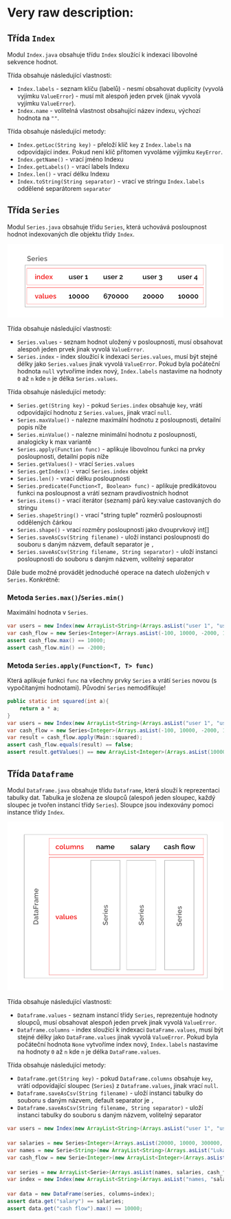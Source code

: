 # Very raw description:

## Třída `Index`
Modul `Index.java` obsahuje třídu `Index` sloužící k indexaci libovolné sekvence hodnot.

Třída obsahuje následující vlastnosti:
* `Index.labels` - seznam klíču (labelů) - nesmí obsahovat duplicity (vyvolá vyjimku `ValueError`) - musí mít alespoň jeden prvek (jinak vyvolá vyjimku `ValueError`).
* `Index.name` - volitelná vlastnost obsahující název indexu, výchozí hodnota na `""`.

Třída obsahuje následující metody:
* `Index.getLoc(String key)` - přeloží klíč `key` z `Index.labels` na odpovídající index. Pokud není klíč přítomen vyvoláme výjimku `KeyError`.
* `Index.getName()` - vrací jméno Indexu
* `Index.getLabels()` - vrací labels Indexu
* `Index.len()` - vrací délku Indexu
* `Index.toString(String separator)` - vrací ve stringu `Index.labels` oddělené separátorem `separator`

## Třída `Series`
Modul `Series.java` obsahuje třídu `Series`, která uchovává posloupnost hodnot indexovaných dle objektu třídy `Index`.

![Series](series.png)

Třída obsahuje následující vlastnosti:
* `Series.values` - seznam hodnot uložený v posloupnosti, musí obsahovat alespoň jeden prvek jinak vyvolá `ValueError`.
* `Series.index` - index sloužící k indexaci `Series.values`, musí být stejné délky jako `Series.values` jinak vyvolá `ValueError`. Pokud byla počáteční hodnota `null` vytvoříme index nový, `Index.labels` nastavíme na hodnoty `0` až `n` kde `n` je délka `Series.values`.

Třída obsahuje následující metody:
* `Series.get(String key)` - pokud `Series.index` obsahuje `key`, vrátí odpovídající hodnotu z `Series.values`, jinak vrací `null`.
* `Series.maxValue()` - nalezne maximální hodnotu z posloupnosti, detailní popis níže
* `Series.minValue()` - nalezne minimální hodnotu z posloupnosti, analogicky k max variantě
* `Series.apply(Function func)` - aplikuje libovolnou funkci na prvky posloupnosti, detailní popis níže
* `Series.getValues()` - vrací `Series.values`
* `Series.getIndex()` - vrací `Series.index` objekt
* `Series.len()` - vrací délku posloupnosti
* `Series.predicate(Function<T, Boolean> func)` - aplikuje predikátovou funkci na posloupnost a vrátí seznam pravdivostních hodnot 
* `Series.items()` - vrací iterátor (seznam) párů key:value castovaných do stringu
* `Series.shapeString()` - vrací "string tuple" rozměrů posloupnosti oddělených čárkou
* `Series.shape()` - vrací rozměry posloupnosti jako dvouprvkový int[]
* `Series.saveAsCsv(String filename)` - uloží instanci posloupnosti do souboru s daným názvem, default separator je `,`
* `Series.saveAsCsv(String filename, String separator)` - uloží instanci posloupnosti do souboru s daným názvem, volitelný separator

Dále bude možné provádět jednoduché operace na datech uložených v `Series`. Konkrétně:

### Metoda `Series.max()`/`Series.min()`
Maximální hodnota v `Series`.

```java
var users = new Index(new ArrayList<String>(Arrays.asList("user 1", "user 2", "user 3", "user 4")), name="names");
var cash_flow = new Series<Integer>(Arrays.asList(-100, 10000, -2000, 1100), index=users);
assert cash_flow.max() == 10000;
assert cash_flow.min() == -2000;
```

### Metoda `Series.apply(Function<T, T> func)` 
Která aplikuje funkci `func` na všechny prvky `Series` a vrátí `Series` novou (s vypočítanými hodnotami). Původní `Series` nemodifikuje!

```java
public static int squared(int a){
    return a * a;
}
var users = new Index(new ArrayList<String>(Arrays.asList("user 1", "user 2", "user 3", "user 4")), name="names");
var cash_flow = new Series<Integer>(Arrays.asList(-100, 10000, -2000, 1100), index=users);
var result = cash_flow.apply(Main::squared);
assert cash_flow.equals(result) == false;
assert result.getValues() == new ArrayList<Integer>(Arrays.asList(10000, 100000000, 4000000, 1210000));
```

## Třída `Dataframe`
Modul `Dataframe.java` obsahuje třídu `Dataframe`, která slouží k reprezentaci tabulky dat. Tabulka je složena ze sloupců (alespoň jeden sloupec, každý sloupec je tvořen instancí třídy `Series`). Sloupce jsou indexovány pomoci instance třídy `Index`.

![DataFrame](dataframe.png)

Třída obsahuje následující vlastnosti:
* `Dataframe.values` - seznam instancí třídy `Series`, reprezentuje hodnoty sloupců, musí obsahovat alespoň jeden prvek jinak vyvolá `ValueError`.
* `Dataframe.columns` - index sloužící k indexaci `DataFrame.values`, musí být stejné délky jako `DataFrame.values` jinak vyvolá `ValueError`. Pokud byla počáteční hodnota `None` vytvoříme index nový, `Index.labels` nastavíme na hodnoty `0` až `n` kde `n` je délka `DataFrame.values`.

Třída obsahuje následující metody:
* `Dataframe.get(String key)` - pokud `Dataframe.columns` obsahuje `key`, vrátí odpovídající sloupec (`Series`) z `Dataframe.values`, jinak vrací `null`.
* `Dataframe.saveAsCsv(String filename)` - uloží instanci tabulky do souboru s daným názvem, default separator je `,`
* `Dataframe.saveAsCsv(String filename, String separator)` - uloží instanci tabulky do souboru s daným názvem, volitelný separator

```java
var users = new Index(new ArrayList<String>(Arrays.asList("user 1", "user 2", "user 3", "user 4")), name="names");

var salaries = new Series<Integer>(Arrays.asList(20000, 10000, 300000, 20000, 50000), index=users);
var names = new Serie<String>(new ArrayList<String>(Arrays.asList("Lukas Novak", "Petr Pavel", "Pavel Petr", "Ludek Skocil")), index=users);
var cash_flow = new Serie<Integer>(new ArrayList<Integer>(Arrays.asList(-100, 10000, -2000, 1100)), index=users);

var series = new ArrayList<Serie>(Arrays.asList(names, salaries, cash_flow));
var index = new Index(new ArrayList<String>(Arrays.asList("names, "salary", "cash flow"));

var data = new DataFrame(series, columns=index);
assert data.get("salary") == salaries;
assert data.get("cash flow").max() == 10000;
```
